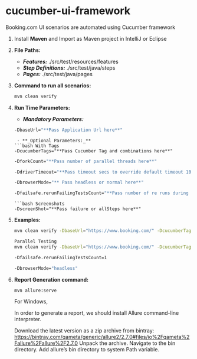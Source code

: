 # cucumber-ui-framework
Booking.com UI scenarios are automated using Cucumber framework

1. Install **Maven** and Import as Maven project in IntelliJ or Eclipse

2. **File Paths:**
    - **_Features:_** ./src/test/resources/features
    - **_Step Definitions:_** ./src/test/java/steps
    - **_Pages:_**  ./src/test/java/pages

3. **Command to run all scenarios:**
    ```bash
    mvn clean verify
    ```

4. **Run Time Parameters:**
    - **_Mandatory Parameters:_**
    ```bash
    -DbaseUrl="**Pass Application Url here**"
    ```
    ```
     - **_Optional Parameters:_**
    ```bash With Tags
    -DcucumberTags="**Pass Cucumber Tag and combinations here**"
    ```
    ```bash Parallel Run
    -DforkCount="**Pass number of parallel threads here**"
    ```

    ```bash
    -DdriverTimeout="**Pass timeout secs to override default timeout 10**"
    ```
    ```bash Headless run
    -DbrowserMode="** Pass headless or normal here**"
    ```
    ```bash
    -Dfailsafe.rerunFailingTestsCount="**Pass number of re runs during failure here**"
    ```
    ```
    ```bash Screenshots
    -DscreenShot="**Pass failure or allSteps here**"
    ```


5. **Examples:**
    ```bash
    mvn clean verify -DbaseUrl="https://www.booking.com/" -DcucumberTags="@hotelSearch" 
    ```
    ```bash
    Parallel Testing
    mvn clean verify -DbaseUrl="https://www.booking.com/" -DcucumberTags="@carSearch" -DforkCount=2 -DdriverTimeout=30
    ```
    ```bash
    -Dfailsafe.rerunFailingTestsCount=1
    ```
    ```bash Headless Testing
    -DbrowserMode="headless"
    ```

6. **Report Generation command:**
    ```bash
    mvn allure:serve
    ```
   For Windows,

   In order to generate a report, we should install Allure command-line interpreter.

   Download the latest version as a zip archive from bintray: https://bintray.com/qameta/generic/allure2/2.7.0#files/io%2Fqameta%2Fallure%2Fallure%2F2.7.0
   Unpack the archive.
   Navigate to the bin directory.
   Add allure’s bin directory to system Path variable.